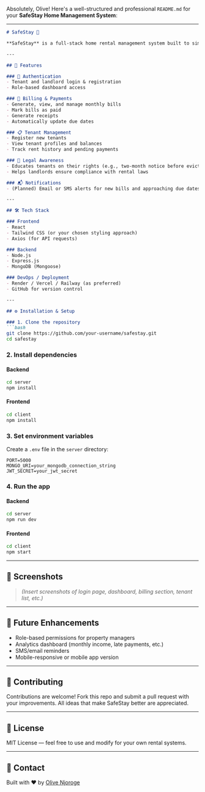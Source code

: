Absolutely, Olive! Here's a well-structured and professional `README.md` for your **SafeStay Home Management System**:

---

````markdown
# SafeStay 🏡

**SafeStay** is a full-stack home rental management system built to simplify property management, tenant communication, billing, and legal awareness. This application enables landlords and tenants to interact seamlessly, maintain accurate records, and foster transparency in the rental process.

---

## 🌟 Features

### 🔑 Authentication
- Tenant and landlord login & registration
- Role-based dashboard access

### 🧾 Billing & Payments
- Generate, view, and manage monthly bills
- Mark bills as paid
- Generate receipts
- Automatically update due dates

### 📋 Tenant Management
- Register new tenants
- View tenant profiles and balances
- Track rent history and pending payments

### 📌 Legal Awareness
- Educates tenants on their rights (e.g., two-month notice before eviction)
- Helps landlords ensure compliance with rental laws

### 📬 Notifications
- (Planned) Email or SMS alerts for new bills and approaching due dates

---

## 🛠️ Tech Stack

### Frontend
- React
- Tailwind CSS (or your chosen styling approach)
- Axios (for API requests)

### Backend
- Node.js
- Express.js
- MongoDB (Mongoose)

### DevOps / Deployment
- Render / Vercel / Railway (as preferred)
- GitHub for version control

---

## ⚙️ Installation & Setup

### 1. Clone the repository
```bash
git clone https://github.com/your-username/safestay.git
cd safestay
````

### 2. Install dependencies

#### Backend

```bash
cd server
npm install
```

#### Frontend

```bash
cd client
npm install
```

### 3. Set environment variables

Create a `.env` file in the `server` directory:

```env
PORT=5000
MONGO_URI=your_mongodb_connection_string
JWT_SECRET=your_jwt_secret
```

### 4. Run the app

#### Backend

```bash
cd server
npm run dev
```

#### Frontend

```bash
cd client
npm start
```

---

## 📸 Screenshots

> *(Insert screenshots of login page, dashboard, billing section, tenant list, etc.)*

---

## 🧠 Future Enhancements

* Role-based permissions for property managers
* Analytics dashboard (monthly income, late payments, etc.)
* SMS/email reminders
* Mobile-responsive or mobile app version

---

## 🤝 Contributing

Contributions are welcome! Fork this repo and submit a pull request with your improvements. All ideas that make SafeStay better are appreciated.

---

## 📄 License

MIT License — feel free to use and modify for your own rental systems.

---

## 💬 Contact

Built with ❤️ by [Olive Njoroge](https://github.com/Olive-Njoroge)


